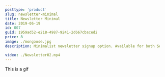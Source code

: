 ```yaml
---
posttype: 'product'
slug: newsletter-minimal
title: Newsletter Minimal
date: 2019-06-19
id: 007
guid: 1959ad52-e218-4987-9241-2d667cbaced2
price: 8
image: ./mongoose.jpg
description: Minimalist newsletter signup option. Available for both Squarespace 7.0 & 7.1 official templates.

video: ./Newsletter02.mp4
---
```


This is a gif